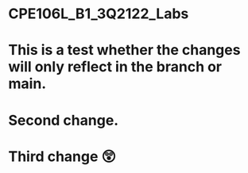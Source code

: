 # CPE106L_B1_3Q2122_Labs


# This is a test whether the changes will only reflect in the branch or main.

# Second change.

# Third change 😲